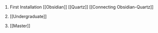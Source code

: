 1. First Installation
	[[Obsidian]]
	[[Quartz]]
	[[Connecting Obsidian-Quartz]]

2. [[Undergraduate]]

3. [[Master]]
